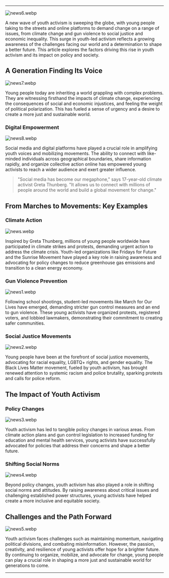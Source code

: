 ---

![news6.webp](news6.webp)

A new wave of youth activism is sweeping the globe, with young people taking to the streets and online platforms to demand change on a range of issues, from climate change and gun violence to social justice and economic inequality. This surge in youth-led activism reflects a growing awareness of the challenges facing our world and a determination to shape a better future. This article explores the factors driving this rise in youth activism and its impact on policy and society.

## A Generation Finding Its Voice

![news7.webp](news7.webp)

Young people today are inheriting a world grappling with complex problems. They are witnessing firsthand the impacts of climate change, experiencing the consequences of social and economic injustices, and feeling the weight of political polarization. This has fueled a sense of urgency and a desire to create a more just and sustainable world.

### Digital Empowerment

![news8.webp](news8.webp)

Social media and digital platforms have played a crucial role in amplifying youth voices and mobilizing movements. The ability to connect with like-minded individuals across geographical boundaries, share information rapidly, and organize collective action online has empowered young activists to reach a wider audience and exert greater influence.

> "Social media has become our megaphone," says 17-year-old climate activist Greta Thunberg. "It allows us to connect with millions of people around the world and build a global movement for change."

## From Marches to Movements: Key Examples

### Climate Action

![news.webp](news.webp)

Inspired by Greta Thunberg, millions of young people worldwide have participated in climate strikes and protests, demanding urgent action to address the climate crisis. Youth-led organizations like Fridays for Future and the Sunrise Movement have played a key role in raising awareness and advocating for policy changes to reduce greenhouse gas emissions and transition to a clean energy economy.

### Gun Violence Prevention

![news1.webp](news1.webp)

Following school shootings, student-led movements like March for Our Lives have emerged, demanding stricter gun control measures and an end to gun violence. These young activists have organized protests, registered voters, and lobbied lawmakers, demonstrating their commitment to creating safer communities.

### Social Justice Movements

![news2.webp](news2.webp)

Young people have been at the forefront of social justice movements, advocating for racial equality, LGBTQ+ rights, and gender equality. The Black Lives Matter movement, fueled by youth activism, has brought renewed attention to systemic racism and police brutality, sparking protests and calls for police reform.

## The Impact of Youth Activism

### Policy Changes

![news3.webp](news3.webp)

Youth activism has led to tangible policy changes in various areas. From climate action plans and gun control legislation to increased funding for education and mental health services, young activists have successfully advocated for policies that address their concerns and shape a better future.

### Shifting Social Norms

![news4.webp](news4.webp)

Beyond policy changes, youth activism has also played a role in shifting social norms and attitudes. By raising awareness about critical issues and challenging established power structures, young activists have helped create a more inclusive and equitable society.

## Challenges and the Path Forward

![news5.webp](news5.webp)

Youth activism faces challenges such as maintaining momentum, navigating political divisions, and combating misinformation. However, the passion, creativity, and resilience of young activists offer hope for a brighter future. By continuing to organize, mobilize, and advocate for change, young people can play a crucial role in shaping a more just and sustainable world for generations to come.

---